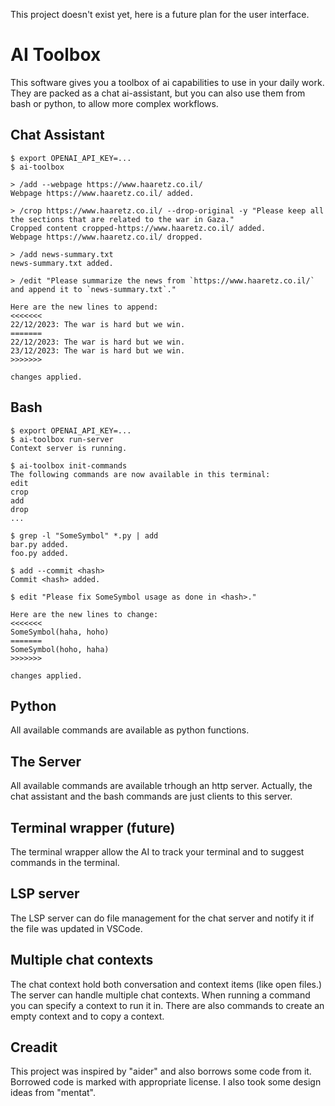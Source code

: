 This project doesn't exist yet, here is a future plan for the user interface.

# AI Toolbox

This software gives you a toolbox of ai capabilities to use in your daily work.
They are packed as a chat ai-assistant, but you can also use them from bash or python, to allow more complex workflows.

## Chat Assistant

```
$ export OPENAI_API_KEY=...
$ ai-toolbox

> /add --webpage https://www.haaretz.co.il/
Webpage https://www.haaretz.co.il/ added.

> /crop https://www.haaretz.co.il/ --drop-original -y "Please keep all the sections that are related to the war in Gaza."
Cropped content cropped-https://www.haaretz.co.il/ added.
Webpage https://www.haaretz.co.il/ dropped.

> /add news-summary.txt
news-summary.txt added.

> /edit "Please summarize the news from `https://www.haaretz.co.il/` and append it to `news-summary.txt`."

Here are the new lines to append:
<<<<<<<
22/12/2023: The war is hard but we win.
=======
22/12/2023: The war is hard but we win.
23/12/2023: The war is hard but we win.
>>>>>>>

changes applied.
```

## Bash

```
$ export OPENAI_API_KEY=...
$ ai-toolbox run-server
Context server is running.

$ ai-toolbox init-commands
The following commands are now available in this terminal:
edit
crop
add
drop
...

$ grep -l "SomeSymbol" *.py | add
bar.py added.
foo.py added.

$ add --commit <hash>
Commit <hash> added.

$ edit "Please fix SomeSymbol usage as done in <hash>."

Here are the new lines to change:
<<<<<<<
SomeSymbol(haha, hoho)
=======
SomeSymbol(hoho, haha)
>>>>>>>

changes applied.

```

## Python

All available commands are available as python functions.

## The Server

All available commands are available trhough an http server. Actually, the chat assistant and the bash commands are just clients to this server.

## Terminal wrapper (future)

The terminal wrapper allow the AI to track your terminal and to suggest commands in the terminal.

## LSP server

The LSP server can do file management for the chat server and notify it if the file was updated in VSCode.

## Multiple chat contexts

The chat context hold both conversation and context items (like open files.) The server can handle multiple chat contexts. When running a command you can specify a context to run it in. There are also commands to create an empty context and to copy a context.

## Creadit

This project was inspired by "aider" and also borrows some code from it.
Borrowed code is marked with appropriate license.
I also took some design ideas from "mentat".
